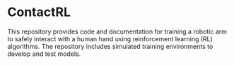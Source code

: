 # ContactRL
This repository provides code and documentation for training a robotic arm to safely interact with a human hand using reinforcement learning (RL) algorithms. The repository includes simulated training environments to develop and test models.

